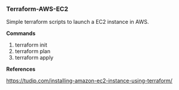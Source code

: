 ### Terraform-AWS-EC2

Simple terraform scripts to launch a EC2 instance in AWS.

**Commands**
1. terraform init
2. terraform plan
3. terraform apply

**References**

https://tudip.com/installing-amazon-ec2-instance-using-terraform/